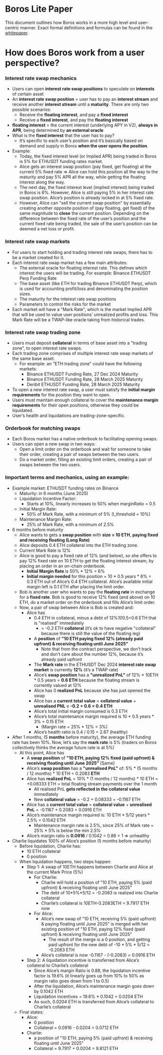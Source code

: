 # Boros Lite Paper

This document outlines how Boros works in a more high level and user-centric manner. Exact formal definitions and formulas can be found in the [whitepaper](https://github.com/pendle-finance/boros-core-public/blob/main/whitepapers/AMM.pdf).

# How does Boros work from a user perspective?

### Interest rate swap mechanics

- Users can open **interest rate swap positions** to speculate on **interests** of certain asset
- An **interest rate swap position** = user has to pay an **interest stream** and receive another **interest stream** until a **maturity**. There are only two possible scenarios:
  - Receive the **floating interest**, and pay a **fixed interest**
  - Receive a **fixed interest**, and pay the **floating interest**
- **floating interest** = the current interest (underlying APY in V2), **always in APR**, being determined by **an external oracle**
- What is the **fixed interest** that the user has to pay?
  - It’s specific to each user’s position and it’s basically based on demand and supply in Boros **when the user opens the position**.
- Example:
  - Today, the fixed interest level (or Implied APR) being traded in Boros is 5% for ETHUSDT funding rates market.
  - Alice gets an interest swap position (pay fixed, get floating) at the current 5% fixed rate ⇒ Alice can hold this position all the way to the maturity and pay 5% APR all the way, while getting the floating interest along the way.
  - The next day, the fixed interest level (implied interest) being traded in Boros is 6%. However, Alice is still paying 5% in her interest rate swap position. Alice’s position is already locked in at 5% fixed rate.
  - However, Alice can "sell the current swap position" by essentially creating another opposite position of (pay floating, get fixed) of the same magnitude to **close** the current position. Depending on the difference between the fixed rate of the user’s position and the current fixed rate being traded, the sale of the user’s position can be deemed a net loss or profit.

### Interest rate swap markets

- For users to start holding and trading interest rate swaps, there has to be a market created for it.
- Each interest rate swap market has a few main attributes:
  - The external oracle for floating interest rate. This defines which interest the users will be trading. For example: Binance ETHUSDT Perp Funding Rate
  - The base asset (like ETH for trading Binance ETHUSDT Perp), which is used for accounting profit/loss and denominating the position sizes.
  - The maturity for the interest rate swap positions
  - Parameters to control the risks for the market
- Each market will have a "Mark Rate", which is the market Implied APR that will be used to value user positions’ unrealized profits and loss. This Mark Rate will be a TWAP-like oracle taking from historical trades.

### Interest rate swap trading zone

- Users must deposit **collateral** in terms of base asset into a "trading zone", to open interest rate swaps.
- Each trading zone comprises of multiple interest rate swap markets of the same base asset.
  - For example: an "ETH trading zone" could have the following markets:
    - Binance ETHUSDT Funding Rate, 27 Dec 2024 Maturity
    - Binance ETHUSDT Funding Rate, 28 March 2025 Maturity
    - Deribit ETHUSDT Funding Rate, 28 March 2025 Maturity
- To open a new interest rate swap, a user must satisfy the **initial margin requirements** for the position they want to open.
- Users must maintain enough collateral to cover the **maintenance margin requirements** for their open positions, otherwise they could be liquidated.
- User’s health and liquidations are trading-zone-specific.

### Orderbook for matching swaps

- Each Boros market has a native orderbook to facilitating opening swaps.
- Users can open a new swap in two ways:
  - Open a limit order on the orderbook and wait for someone to take their order, creating a pair of swaps between the two users.
  - Do a market order, filling an existing limit orders, creating a pair of swaps between the two users.

### Important terms and mechanics, using an example:

- Example market: ETHUSDT funding rates on Binance
  - Maturity: in 6 months (June 2025)
  - Liquidation Incentive Factor:
    - Starts at 10%, linearly increases to 50% when marginRatio = 0.5
  - Initial Margin Rate:
    - 50% of Mark Rate, with a minimum of 5% (I_threshold = 10%)
  - Maintenance Margin Rate:
    - 25% of Mark Rate, with a minimum of 2.5%
- 6 months before maturity
  - Alice wants to gets a **swap position** with **size = 10 ETH**, **paying fixed and receiving floating (Long Rate)**
  - Alice deposits 0.4 ETH collateral into the ETH trading zone.
  - Current Mark Rate is 12%
  - Alice is good to pay a fixed rate of 12% (and below), so she offers to pay 12% fixed rate on 10 ETH to get the floating interest stream, by placing an order in an on-chain orderbook.
    - **Initial Margin Rate** is 50% \* 12% = 6%
    - **Initial margin needed** for this position = 10 \* 0.5 years \* 6% = 0.3 ETH out of Alice’s 0.4 ETH collateral. Alice’s available initial margin left is 0.1 ETH after placing the limit order.
  - Bob is another user who wants to pay the **floating rate** in exchange for a **fixed rate**. Bob is good to receive 12% fixed (and above) on 10 ETH, do a market order on the orderbook and fills Alice’s limit order.
  - Now, a pair of swap between Alice is Bob is created and:
    - Alice has
      - 0.4 ETH in collateral, minus a debt of 12%*10*0.5=0.6 ETH that is "realised" immediately
        - = -0.2 ETH **collateral** (it’s ok to have negative "collateral" because there is still the value of the floating leg)
      - A **position** of **"10 ETH paying fixed 12% (already paid upfront) & receiving floating until June 2025"**
        - Note that from the contract perspective, we don’t track and don’t care about the number 12%, because it’s already paid upfront
      - The **Mark rate** in the ETHUSDT Dec 2024 **interest rate swap market** is currently **12%** (it’s a TWAP rate)
      - Alice’s **swap position** has a **"unrealized PnL"** of 12% \* 10ETH \* 0.5 years = **0.6 ETH** because the floating stream is currently valued at 12%
      - Alice has 0 **realized PnL** because she has just opened the swap
      - Alice has a **current** **total value** = **collateral value** + **unrealised PNL = -0.2 + 0.6 = 0.4 ETH**
      - Alice’s total initial margin consumed is 0.3 ETH
      - Alice’s total maintenance margin required is 10 \* 0.5 years \* 3% = 0.15 ETH
        - (Margin rate = 25% \* 12% = 3%)
      - Alice’s health ratio is 0.4 / 0.15 = 2.67 (healthy)
- After 1 months, (5 **months** before maturity), the average ETH funding rate has been 10%. Now, let’s say the **mark rate** is 5% (traders on Boros collectively thinks the average future rate is at 5%)
  - At this point, Alice has
    - A **swap position** of **"10 ETH, paying 12% fixed (paid upfront) & receiving floating until June 2025"** [Same]
    - Alice’s **swap position** has a **"unrealised PnL"** of: 5% \* (5 months / 12 months) \* 10 ETH = 0.2083 **ETH**
    - Alice has **realized PnL** = 10% \* (1 months / 12 months) \* 10 ETH = +0.08333 ETH = total floating stream payments over the 1 month
      - All realised PnL **gets reflected in the collateral value** immediately
      - New **collateral value** = -0.2 + 0.08333 = -0.1167 ETH
    - Alice has a **current total value** = **collateral value** + **unrealised PnL** = -0.1167 + 0.2083 = 0.0916 ETH
    - Alice’s maintenance margin required is: 10 ETH \* 5/12 years \* 2.5% = 0.1042 ETH
      - Maintenance margin rate is 2.5%, since 25% of Mark rate = 25% \* 5% is below the min 2.5%
    - Alice’s margin ratio is **0.0916** / 0.1042 = 0.88 < 1 ⇒ unhealthy
- Charlie liquidates 100% of Alice’s position (5 months before maturity)
  - Before liquidation, Charlie has:
    - 10 ETH collateral
    - 0 position
  - When liquidation happens, two steps happen:
    - Step 1: A swap of 10ETH happens between Charlie and Alice at the current Mark Price (5%)
      - For Charlie:
        - Charlie will hold a position of "10 ETH, paying 5% (paid upfront) & receiving floating until June 2025"
        - The debt of 10*5%*5/12 = -0.2083 is realized into Charlie collateral
        - Charlie’s collateral is 10ETH-0.2083ETH = 9.7917 ETH now
      - For Alice:
        - Alice’s new swap of "10 ETH, receiving 5% (paid upfront) & paying floating until June 2025" is merged with her existing position of "10 ETH, paying 12% fixed (paid upfront) & receiving floating until June 2025"
          - The result of the merge is a 0 position, and getting paid upfront for the new debt of -10 \* 5% \* 5/12 = -0.2083 ETH
        - Alice’s collateral is now -0.1167 - (-0.2083) = 0.0916 ETH
    - Step 2: A liquidation incentive is transferred from Alice’s collateral to Charlie’s collateral
      - Since Alice’s margin Ratio is 0.88, the liquidation incentive factor is 19.6% (it linearly goes up from 10% to 50% as margin ratio goes down from 1 to 0.5)
      - After the liquidation, Alice’s maintenance margin goes down by 0.1042 ETH
      - Liquidation incentives = 19.6% \* 0.1042 = 0.0204 ETH
      - As such, 0.0204 ETH is transferred from Alice’s collateral to Charlie’s collateral
  - Final states:
    - Alice:
      - 0 position
      - Collateral = 0.0916 - 0.0204 = 0.0712 ETH
    - Charlie:
      - a position of "10 ETH, paying 5% (paid upfront) & receiving floating until June 2025"
      - Collateral = 9.7917 + 0.0204 = 9.8121 ETH
